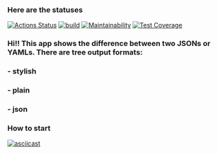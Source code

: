 ### Here are the statuses
[![Actions Status](https://github.com/santi15355/java-project-lvl2/workflows/hexlet-check/badge.svg)](https://github.com/santi15355/java-project-lvl2/actions) 
[![build](https://github.com/santi15355/java-project-lvl2/actions/workflows/gradle.yml/badge.svg)](https://github.com/santi15355/java-project-lvl2/actions/workflows/gradle.yml)
[![Maintainability](https://api.codeclimate.com/v1/badges/d3e14a766be7889600c3/maintainability)](https://codeclimate.com/github/santi15355/java-project-lvl2/maintainability)
[![Test Coverage](https://api.codeclimate.com/v1/badges/d3e14a766be7889600c3/test_coverage)](https://codeclimate.com/github/santi15355/java-project-lvl2/test_coverage)

### Hi!! This app shows the difference between two JSONs or YAMLs. There are tree output formats:
### - stylish
### - plain
### - json

### How to start

[![asciicast](https://asciinema.org/a/tyuLnty8NhOTZaeOC3KRBLtQA.svg)](https://asciinema.org/a/tyuLnty8NhOTZaeOC3KRBLtQA)